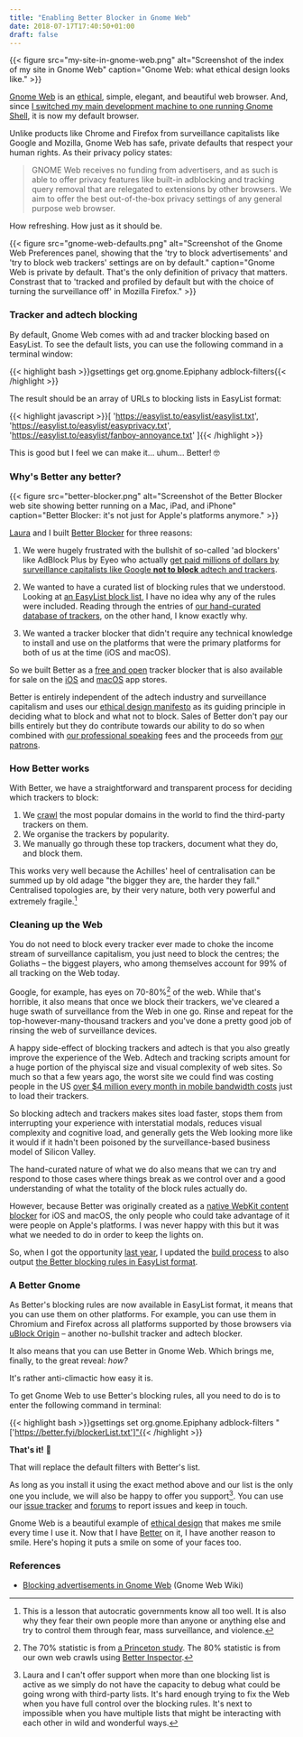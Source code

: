 ```yaml
---
title: "Enabling Better Blocker in Gnome Web"
date: 2018-07-17T17:40:50+01:00
draft: false
---
```


{{< figure src="my-site-in-gnome-web.png" alt="Screenshot of the index of my site in Gnome Web" caption="Gnome Web: what ethical design looks like." >}}

[Gnome Web](https://wiki.gnome.org/Apps/Web) is an [ethical](https://ind.ie/ethical-design), simple, elegant, and beautiful web browser. And, since [I switched my main development machine to one running Gnome Shell](/2018/07/16/changes/), it is now my default browser.

Unlike products like Chrome and Firefox from surveillance capitalists like Google and Mozilla, Gnome Web has safe, private defaults that respect your human rights. As their privacy policy states:

> GNOME Web receives no funding from advertisers, and as such is able to offer privacy features like built-in adblocking and tracking query removal that are relegated to extensions by other browsers. We aim to offer the best out-of-the-box privacy settings of any general purpose web browser.

How refreshing. How just as it should be.

{{< figure src="gnome-web-defaults.png" alt="Screenshot of the Gnome Web Preferences panel, showing that the 'try to block advertisements' and 'try to block web trackers' settings are on by default." caption="Gnome Web is private by default. That's the only definition of privacy that matters. Constrast that to 'tracked and profiled by default but with the choice of turning the surveillance off' in Mozilla Firefox." >}}

### Tracker and adtech blocking

By default, Gnome Web comes with ad and tracker blocking based on EasyList. To see the default lists, you can use the following command in a terminal window:

{{< highlight bash >}}gsettings get org.gnome.Epiphany adblock-filters{{< /highlight >}}

The result should be an array of URLs to blocking lists in EasyList format:

{{< highlight javascript >}}[
  'https://easylist.to/easylist/easylist.txt',
  'https://easylist.to/easylist/easyprivacy.txt',
  'https://easylist.to/easylist/fanboy-annoyance.txt'
]{{< /highlight >}}

This is good but I feel we can make it… uhum… Better! 🤓

### Why's Better any better?

{{< figure src="better-blocker.png" alt="Screenshot of the Better Blocker web site showing better running on a Mac, iPad, and iPhone" caption="Better Blocker: it's not just for Apple's platforms anymore." >}}

[Laura](https://laurakalbag.com) and I built [Better Blocker](https://better.fyi) for three reasons:

1. We were hugely frustrated with the bullshit of so-called 'ad blockers' like AdBlock Plus by Eyeo who actually [get paid millions of dollars by surveillance capitalists like Google __not to block__ adtech and trackers](https://betanews.com/2015/02/02/whats-the-point-in-adblock-plus-if-google-microsoft-and-amazon-can-pay-to-bypass-it/).

2. We wanted to have a curated list of blocking rules that we understood. Looking at [an EasyList block list](https://easylist.to/easylist/easylist.txt), I have no idea why any of the rules were included. Reading through the entries of [our hand-curated database of trackers](https://better.fyi/trackers), on the other hand, I know exactly why.

3. We wanted a tracker blocker that didn't require any technical knowledge to install and use on the platforms that were the primary platforms for both of us at the time (iOS and macOS).

So we built Better as a [free and open](https://source.ind.ie/better) tracker blocker that is also available for sale on the [iOS](https://itunes.apple.com/us/app/better-by-ind.ie/id1080964978?ls=1&mt=8) and [macOS](https://itunes.apple.com/us/app/better/id1121192229?ls=1&mt=12) app stores.

Better is entirely independent of the adtech industry and surveillance capitalism and uses our [ethical design manifesto](https://ind.ie/ethical-design) as its guiding principle in deciding what to block and what not to block. Sales of Better don't pay our bills entirely but they do contribute towards our ability to do so when combined with [our professional speaking](https://ind.ie/videos/) fees and the proceeds from [our patrons](https://ind.ie/fund/).

### How Better works

With Better, we have a straightforward and transparent process for deciding which trackers to block:

1. We [crawl](https://source.ind.ie/better/inspector) the most popular domains in the world to find the third-party trackers on them.
2. We organise the trackers by popularity.
3. We manually go through these top trackers, document what they do, and block them.

This works very well because the Achilles' heel of centralisation can be summed up by old adage "the bigger they are, the harder they fall." Centralised topologies are, by their very nature, both very powerful and extremely fragile.[^1]

### Cleaning up the Web

You do not need to block every tracker ever made to choke the income stream of surveillance capitalism, you just need to block the centres; the Goliaths – the biggest players, who among themselves account for 99% of all tracking on the Web today.

Google, for example, has eyes on 70-80%[^2] of the web. While that's horrible, it also means that once we block their trackers, we've cleared a huge swath of surveillance from the Web in one go. Rinse and repeat for the top-however-many-thousand trackers and you've done a pretty good job of rinsing the web of surveillance devices.

A happy side-effect of blocking trackers and adtech is that you also greatly improve the experience of the Web. Adtech and tracking scripts amount for a huge portion of the phyiscal size and visual complexity of web sites. So much so that a few years ago, the worst site we could find was costing people in the US [over $4 million every month in mobile bandwidth costs](http://observer.com/2016/10/aral-balkan-dokutech/) just to load their trackers.

So blocking adtech and trackers makes sites load faster, stops them from interrupting your experience with interstatial modals, reduces visual complexity and cognitive load, and generally gets the Web looking more like it would if it hadn't been poisoned by the surveillance-based business model of Silicon Valley. 

The hand-curated nature of what we do also means that we can try and respond to those cases where things break as we control over and a good understanding of what the totality of the block rules actually do.

However, because Better was originally created as a [native WebKit content blocker](https://webkit.org/blog/3476/content-blockers-first-look/) for iOS and macOS, the only people who could take advantage of it were people on Apple's platforms. I was never happy with this but it was what we needed to do in order to keep the lights on.

So, when I got the opportunity [last year](https://twitter.com/aral/status/892123479453167616), I updated the [build process](https://source.ind.ie/better/builder) to also output [the Better blocking rules in EasyList format](https://better.fyi/blockerList.txt).

### A Better Gnome

As Better's blocking rules are now available in EasyList format, it means that you can use them on other platforms. For example, you can use them in Chromium and Firefox across all platforms supported by those browsers via [uBlock Origin](https://github.com/gorhill/uBlock/) – another no-bullshit tracker and adtech blocker.

It also means that you can use Better in Gnome Web. Which brings me, finally, to the great reveal: _how?_

It's rather anti-climactic how easy it is. 

To get Gnome Web to use Better's blocking rules, all you need to do is to enter the following command in terminal:

{{< highlight bash >}}gsettings set org.gnome.Epiphany adblock-filters "['https://better.fyi/blockerList.txt']"{{< /highlight >}}

__That's it!__ 🎉

That will replace the default filters with Better's list.

As long as you install it using the exact method above and our list is the only one you include, we will also be happy to offer you support[^3]. You can use our [issue tracker](https://source.ind.ie/better/content/issues) and [forums](https://forum.ind.ie/c/better) to report issues and keep in touch.

Gnome Web is a beautiful example of [ethical design](https://ind.ie/ethical-design) that makes me smile every time I use it. Now that I have [Better](https://better.fyi) on it, I have another reason to smile. Here's hoping it puts a smile on some of your faces too.

### References

  * [Blocking advertisements in Gnome Web](https://wiki.archlinux.org/index.php/GNOME/Web#Blocking_advertisements) (Gnome Web Wiki)

[^1]: This is a lesson that autocratic governments know all too well. It is also why they fear their own people more than anyone or anything else and try to control them through fear, mass surveillance, and violence.

[^2]: The 70% statistic is from [a Princeton study](https://www.technologyreview.com/s/601488/largest-study-of-online-tracking-proves-google-really-is-watching-us-all/). The 80% statistic is from our own web crawls using [Better Inspector](https://source.ind.ie/better/inspector).

[^3]: Laura and I can't offer support when more than one blocking list is active as we simply do not have the capacity to debug what could be going wrong with third-party lists. It's hard enough trying to fix the Web when you have full control over the blocking rules. It's next to impossible when you have multiple lists that might be interacting with each other in wild and wonderful ways.
